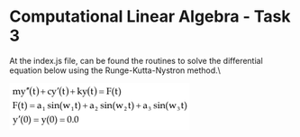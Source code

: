 # Computational Linear Algebra - Task 3

At the index.js file, can be found the routines to solve the differential equation below using the Runge-Kutta-Nystron method.\

![Figure 1.](./equation.png)
